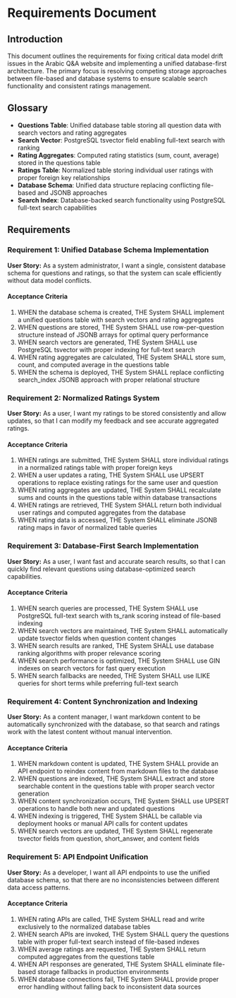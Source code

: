 # Requirements Document

## Introduction

This document outlines the requirements for fixing critical data model drift issues in the Arabic Q&A website and implementing a unified database-first architecture. The primary focus is resolving competing storage approaches between file-based and database systems to ensure scalable search functionality and consistent ratings management.

## Glossary

- **Questions Table**: Unified database table storing all question data with search vectors and rating aggregates
- **Search Vector**: PostgreSQL tsvector field enabling full-text search with ranking
- **Rating Aggregates**: Computed rating statistics (sum, count, average) stored in the questions table
- **Ratings Table**: Normalized table storing individual user ratings with proper foreign key relationships
- **Database Schema**: Unified data structure replacing conflicting file-based and JSONB approaches
- **Search Index**: Database-backed search functionality using PostgreSQL full-text search capabilities

## Requirements

### Requirement 1: Unified Database Schema Implementation

**User Story:** As a system administrator, I want a single, consistent database schema for questions and ratings, so that the system can scale efficiently without data model conflicts.

#### Acceptance Criteria

1. WHEN the database schema is created, THE System SHALL implement a unified questions table with search vectors and rating aggregates
2. WHEN questions are stored, THE System SHALL use row-per-question structure instead of JSONB arrays for optimal query performance
3. WHEN search vectors are generated, THE System SHALL use PostgreSQL tsvector with proper indexing for full-text search
4. WHEN rating aggregates are calculated, THE System SHALL store sum, count, and computed average in the questions table
5. WHEN the schema is deployed, THE System SHALL replace conflicting search_index JSONB approach with proper relational structure

### Requirement 2: Normalized Ratings System

**User Story:** As a user, I want my ratings to be stored consistently and allow updates, so that I can modify my feedback and see accurate aggregated ratings.

#### Acceptance Criteria

1. WHEN ratings are submitted, THE System SHALL store individual ratings in a normalized ratings table with proper foreign keys
2. WHEN a user updates a rating, THE System SHALL use UPSERT operations to replace existing ratings for the same user and question
3. WHEN rating aggregates are updated, THE System SHALL recalculate sums and counts in the questions table within database transactions
4. WHEN ratings are retrieved, THE System SHALL return both individual user ratings and computed aggregates from the database
5. WHEN rating data is accessed, THE System SHALL eliminate JSONB rating maps in favor of normalized table queries

### Requirement 3: Database-First Search Implementation

**User Story:** As a user, I want fast and accurate search results, so that I can quickly find relevant questions using database-optimized search capabilities.

#### Acceptance Criteria

1. WHEN search queries are processed, THE System SHALL use PostgreSQL full-text search with ts_rank scoring instead of file-based indexing
2. WHEN search vectors are maintained, THE System SHALL automatically update tsvector fields when question content changes
3. WHEN search results are ranked, THE System SHALL use database ranking algorithms with proper relevance scoring
4. WHEN search performance is optimized, THE System SHALL use GIN indexes on search vectors for fast query execution
5. WHEN search fallbacks are needed, THE System SHALL use ILIKE queries for short terms while preferring full-text search

### Requirement 4: Content Synchronization and Indexing

**User Story:** As a content manager, I want markdown content to be automatically synchronized with the database, so that search and ratings work with the latest content without manual intervention.

#### Acceptance Criteria

1. WHEN markdown content is updated, THE System SHALL provide an API endpoint to reindex content from markdown files to the database
2. WHEN questions are indexed, THE System SHALL extract and store searchable content in the questions table with proper search vector generation
3. WHEN content synchronization occurs, THE System SHALL use UPSERT operations to handle both new and updated questions
4. WHEN indexing is triggered, THE System SHALL be callable via deployment hooks or manual API calls for content updates
5. WHEN search vectors are updated, THE System SHALL regenerate tsvector fields from question, short_answer, and content fields

### Requirement 5: API Endpoint Unification

**User Story:** As a developer, I want all API endpoints to use the unified database schema, so that there are no inconsistencies between different data access patterns.

#### Acceptance Criteria

1. WHEN rating APIs are called, THE System SHALL read and write exclusively to the normalized database tables
2. WHEN search APIs are invoked, THE System SHALL query the questions table with proper full-text search instead of file-based indexes
3. WHEN average ratings are requested, THE System SHALL return computed aggregates from the questions table
4. WHEN API responses are generated, THE System SHALL eliminate file-based storage fallbacks in production environments
5. WHEN database connections fail, THE System SHALL provide proper error handling without falling back to inconsistent data sources